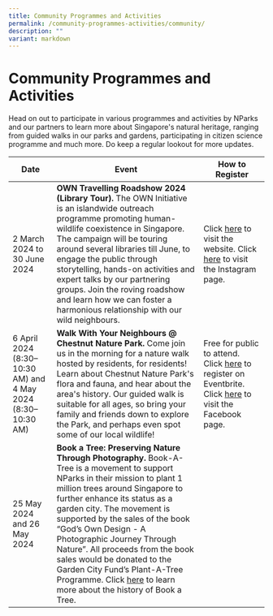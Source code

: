```yaml
---
title: Community Programmes and Activities
permalink: /community-programmes-activities/community/
description: ""
variant: markdown
---
```

# **Community Programmes and Activities**
Head on out to participate in various programmes and activities by NParks and our partners to learn more about Singapore's natural heritage, ranging from guided walks in our parks and gardens, participating in citizen science programme and much more. Do keep a regular lookout for more updates.


| Date | Event | How to Register |
| -------- | -------- | -------- |
| 2 March 2024 to 30 June 2024 | **OWN Travelling Roadshow 2024 (Library Tour).** The OWN Initiative is an islandwide outreach programme promoting human-wildlife coexistence in Singapore. The campaign will be touring around several libraries till June, to engage the public through storytelling, hands-on activities and expert talks by our partnering groups. Join the roving roadshow and learn how we can foster a harmonious relationship with our wild neighbours.   | Click [here](www.ourwildneighbours.sg) to visit the website. Click [here](www.instagram.com/ourwildneighbours) to visit the Instagram page.|
| 6 April 2024 (8:30–10:30 AM) and 4 May 2024 (8:30–10:30 AM) | **Walk With Your Neighbours @ Chestnut Nature Park.**  Come join us in the morning for a nature walk hosted by residents, for residents! Learn about Chestnut Nature Park's flora and fauna, and hear about the area's history. Our guided walk is suitable for all ages, so bring your family and friends down to explore the Park, and perhaps even spot some of our local wildlife!| Free for public to attend.  Click [here](https://www.eventbrite.sg/o/friends-of-chestnut-nature-park-20094180493) to register on Eventbrite. Click [here](https://www.facebook.com/friendsofchestnut/) to visit the Facebook page.|
|25 May 2024 and 26 May 2024|**Book a Tree: Preserving Nature Through Photography.** Book-A-Tree is a movement to support NParks in their mission to plant 1 million trees around Singapore to further enhance its status as a garden city. The movement is supported by the sales of the book “God’s Own Design - A Photographic Journey Through Nature”. All proceeds from the book sales would be donated to the Garden City Fund’s Plant-A-Tree Programme. Click [here](https://www.linkedin.com/pulse/sowing-seeds-success-50-reflection-book-a-tree-journey-bhavesh-shukla-irdmc/?trackingId=9vbfWR4oRnerfElpfW7S%2FQ%3D%3D) to learn more about the history of Book a Tree.| 